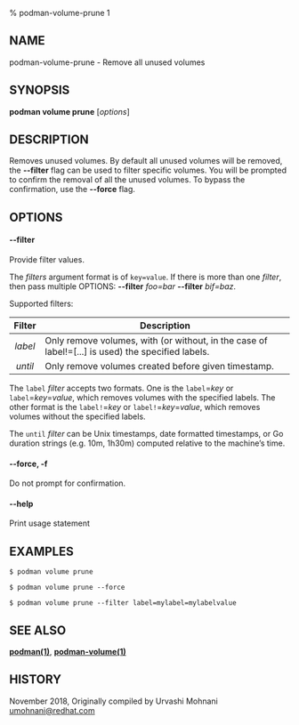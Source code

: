% podman-volume-prune 1

## NAME

podman\-volume\-prune - Remove all unused volumes

## SYNOPSIS

**podman volume prune** [*options*]

## DESCRIPTION

Removes unused volumes. By default all unused volumes will be removed, the **--filter** flag can
be used to filter specific volumes. You will be prompted to confirm the removal of all the
unused volumes. To bypass the confirmation, use the **--force** flag.

## OPTIONS

#### **--filter**

Provide filter values.

The _filters_ argument format is of `key=value`. If there is more than one _filter_, then pass multiple OPTIONS: **--filter** _foo=bar_ **--filter** _bif=baz_.

Supported filters:

| Filter  | Description                                                                                       |
| :-----: | ------------------------------------------------------------------------------------------------- |
| _label_ | Only remove volumes, with (or without, in the case of label!=[...] is used) the specified labels. |
| _until_ | Only remove volumes created before given timestamp.                                               |

The `label` _filter_ accepts two formats. One is the `label`=_key_ or `label`=_key_=_value_, which removes volumes with the specified labels. The other format is the `label!`=_key_ or `label!`=_key_=_value_, which removes volumes without the specified labels.

The `until` _filter_ can be Unix timestamps, date formatted timestamps, or Go duration strings (e.g. 10m, 1h30m) computed relative to the machine’s time.

#### **--force**, **-f**

Do not prompt for confirmation.

#### **--help**

Print usage statement

## EXAMPLES

```
$ podman volume prune

$ podman volume prune --force

$ podman volume prune --filter label=mylabel=mylabelvalue
```

## SEE ALSO

**[podman(1)](podman.1.md)**, **[podman-volume(1)](podman-volume.1.md)**

## HISTORY

November 2018, Originally compiled by Urvashi Mohnani <umohnani@redhat.com>
